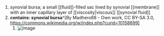 1. synovial bursa; a small [[fluid]]-filled sac lined by synovial [[membrane]] with an inner capillary layer of [[viscosity|viscous]] [[synovial fluid]]
2. **contains: synovial bursa**^[By Madhero88 - Own work, CC BY-SA 3.0, https://commons.wikimedia.org/w/index.php?curid=10158699]
	1. ![image](https://upload.wikimedia.org/wikipedia/commons/thumb/7/7f/Joint.svg/640px-Joint.svg.png)